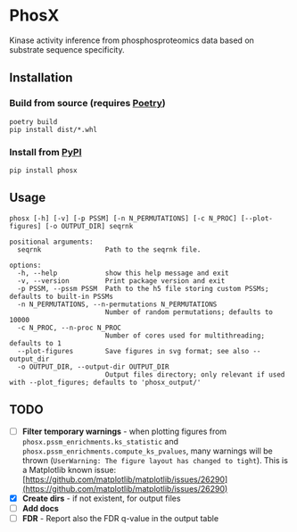 # PhosX

Kinase activity inference from phosphosproteomics data based on substrate sequence specificity.

## Installation

### Build from source (requires [Poetry](https://python-poetry.org))

```
poetry build
pip install dist/*.whl
```

### Install from [PyPI](https://pypi.org)

```
pip install phosx
```

## Usage

```
phosx [-h] [-v] [-p PSSM] [-n N_PERMUTATIONS] [-c N_PROC] [--plot-figures] [-o OUTPUT_DIR] seqrnk
```
```
positional arguments:
  seqrnk                Path to the seqrnk file.

options:
  -h, --help            show this help message and exit
  -v, --version         Print package version and exit
  -p PSSM, --pssm PSSM  Path to the h5 file storing custom PSSMs; defaults to built-in PSSMs
  -n N_PERMUTATIONS, --n-permutations N_PERMUTATIONS
                        Number of random permutations; defaults to 10000
  -c N_PROC, --n-proc N_PROC
                        Number of cores used for multithreading; defaults to 1
  --plot-figures        Save figures in svg format; see also --output_dir
  -o OUTPUT_DIR, --output-dir OUTPUT_DIR
                        Output files directory; only relevant if used with --plot_figures; defaults to 'phosx_output/'
```

## TODO

- [ ] **Filter temporary warnings** - when plotting figures from `phosx.pssm_enrichments.ks_statistic` and `phosx.pssm_enrichments.compute_ks_pvalues`, many warnings will be thrown (`UserWarning: The figure layout has changed to tight`). This is a Matplotlib known issue: [https://github.com/matplotlib/matplotlib/issues/26290](https://github.com/matplotlib/matplotlib/issues/26290)
- [x] **Create dirs** - if not existent, for output files
- [ ] **Add docs**
- [ ] **FDR** - Report also the FDR q-value in the output table  